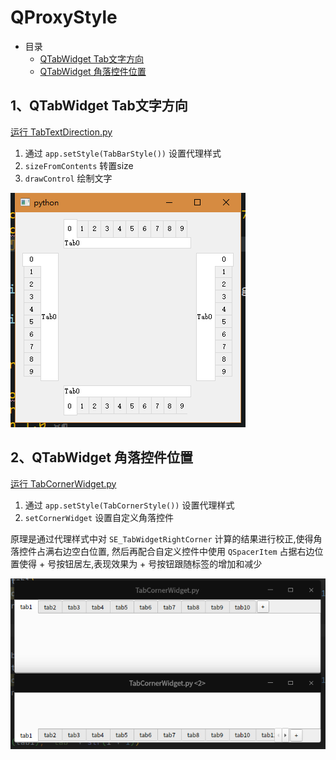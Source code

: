 # QProxyStyle

- 目录
  - [QTabWidget Tab文字方向](#1qtabwidget-tab文字方向)
  - [QTabWidget 角落控件位置](#2qtabwidget-角落控件位置)

## 1、QTabWidget Tab文字方向
[运行 TabTextDirection.py](TabTextDirection.py)

1. 通过 `app.setStyle(TabBarStyle())` 设置代理样式
2. `sizeFromContents` 转置size
3. `drawControl` 绘制文字

![TabTextDirection](ScreenShot/TabTextDirection.png)

## 2、QTabWidget 角落控件位置
[运行 TabCornerWidget.py](TabCornerWidget.py)

1. 通过 `app.setStyle(TabCornerStyle())` 设置代理样式
2. `setCornerWidget` 设置自定义角落控件

原理是通过代理样式中对 `SE_TabWidgetRightCorner` 计算的结果进行校正,使得角落控件占满右边空白位置,
然后再配合自定义控件中使用 `QSpacerItem` 占据右边位置使得 + 号按钮居左,表现效果为 + 号按钮跟随标签的增加和减少

![TabCornerStyle](ScreenShot/TabCornerStyle.png)